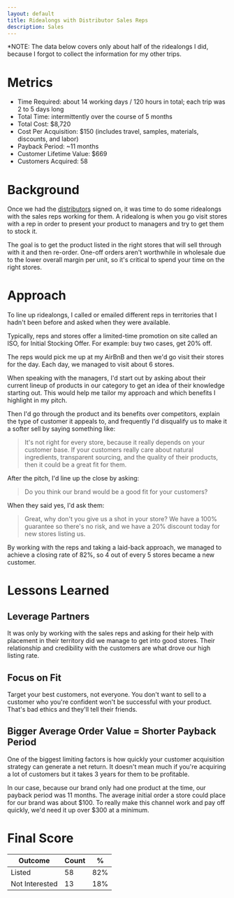 ```yaml
---
layout: default
title: Ridealongs with Distributor Sales Reps
description: Sales
---
```

*NOTE: The data below covers only about half of the ridealongs I did, because I forgot to collect the information for my other trips.

# Metrics
* Time Required: about 14 working days / 120 hours in total; each trip was 2 to 5 days long
* Total Time: intermittently over the course of 5 months
* Total Cost: $8,720
* Cost Per Acquisition: $150 (includes travel, samples, materials, discounts, and labor)
* Payback Period: ~11 months
* Customer Lifetime Value: $669
* Customers Acquired: 58

# Background

Once we had the [distributors](https://www.tractiontests.com/tests/biz-dev-cpg-brand) signed on, it was time to do some ridealongs with the sales reps working for them. A ridealong is when you go visit stores with a rep in order to present your product to managers and try to get them to stock it.

The goal is to get the product listed in the right stores that will sell through with it and then re-order. One-off orders aren't worthwhile in wholesale due to the lower overall margin per unit, so it's critical to spend your time on the right stores.

# Approach

To line up ridealongs, I called or emailed different reps in territories that I hadn't been before and asked when they were available.

Typically, reps and stores offer a limited-time promotion on site called an ISO, for Initial Stocking Offer. For example: buy two cases, get 20% off.

The reps would pick me up at my AirBnB and then we'd go visit their stores for the day. Each day, we managed to visit about 6 stores. 

When speaking with the managers, I'd start out by asking about their current lineup of products in our category to get an idea of their knowledge starting out. This would help me tailor my approach and which benefits I highlight in my pitch.

Then I'd go through the product and its benefits over competitors, explain the type of customer it appeals to, and frequently I'd disqualify us to make it a softer sell by saying something like:

>It's not right for every store, because it really depends on your customer base. If your customers really care about natural ingredients, transparent sourcing, and the quality of their products, then it could be a great fit for them.

After the pitch, I'd line up the close by asking:

>Do you think our brand would be a good fit for your customers?

When they said yes, I'd ask them:

>Great, why don't you give us a shot in your store? We have a 100% guarantee so there's no risk, and we have a 20% discount today for new stores listing us.

By working with the reps and taking a laid-back approach, we managed to achieve a closing rate of 82%, so 4 out of every 5 stores became a new customer.

# Lessons Learned

## Leverage Partners
It was only by working with the sales reps and asking for their help with placement in their territory did we manage to get into good stores. Their relationship and credibility with the customers are what drove our high listing rate.

## Focus on Fit
Target your best customers, not everyone. You don't want to sell to a customer who you're confident won't be successful with your product. That's bad ethics and they'll tell their friends.

## Bigger Average Order Value = Shorter Payback Period
One of the biggest limiting factors is how quickly your customer acquisition strategy can generate a net return. It doesn't mean much if you're acquiring a lot of customers but it takes 3 years for them to be profitable. 

In our case, because our brand only had one product at the time, our payback period was 11 months. The average initial order a store could place for our brand was about $100. To really make this channel work and pay off quickly, we'd need it up over $300 at a minimum.

# Final Score
Outcome | Count | %
|---|---|---|
Listed | 58 | 82%
Not Interested | 13 | 18%
